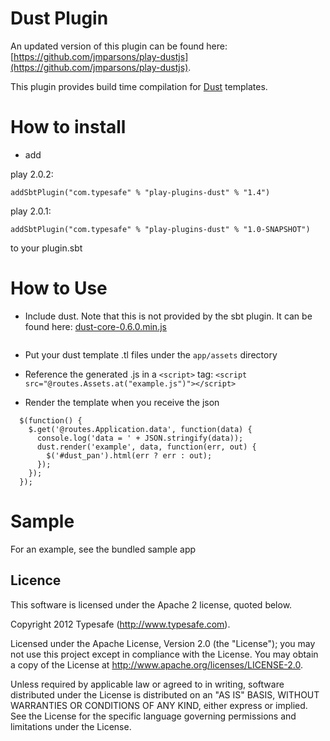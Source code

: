 # Dust Plugin

An updated version of this plugin can be found here: [https://github.com/jmparsons/play-dustjs](https://github.com/jmparsons/play-dustjs).

This plugin provides build time compilation for [Dust](https://github.com/akdubya/dustjs) templates.

# How to install

* add

play 2.0.2:

```addSbtPlugin("com.typesafe" % "play-plugins-dust" % "1.4")```

play 2.0.1:

```addSbtPlugin("com.typesafe" % "play-plugins-dust" % "1.0-SNAPSHOT")```

to your plugin.sbt

# How to Use

* Include dust. Note that this is not provided by the sbt plugin. It can be found here: [dust-core-0.6.0.min.js](https://raw.github.com/typesafehub/play-plugins/master/dust/sample/public/javascripts/dust-core-0.6.0.min.js)
```<script src="@routes.Assets.at("javascripts/dust-core-0.6.0.min.js")"></script>
```

* Put your dust template .tl files under the ```app/assets``` directory

* Reference the generated .js in a  ```<script>``` tag:
```<script src="@routes.Assets.at("example.js")"></script>```

* Render the template when you receive the json
```
  $(function() {
	$.get('@routes.Application.data', function(data) {
	  console.log('data = ' + JSON.stringify(data));
	  dust.render('example', data, function(err, out) {
	    $('#dust_pan').html(err ? err : out);
	  });
	});
  });
```


# Sample

For an example, see the bundled sample app

## Licence

This software is licensed under the Apache 2 license, quoted below.

Copyright 2012 Typesafe (http://www.typesafe.com).

Licensed under the Apache License, Version 2.0 (the "License"); you may not use this project except in compliance with the License. You may obtain a copy of the License at http://www.apache.org/licenses/LICENSE-2.0.

Unless required by applicable law or agreed to in writing, software distributed under the License is distributed on an "AS IS" BASIS, WITHOUT WARRANTIES OR CONDITIONS OF ANY KIND, either express or implied. See the License for the specific language governing permissions and limitations under the License.

